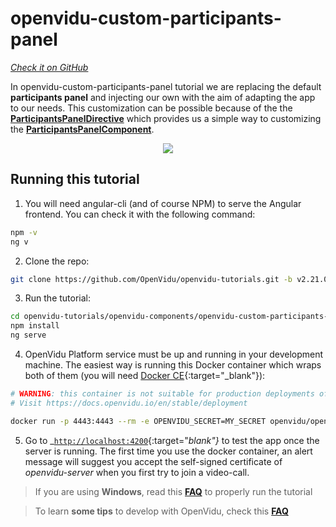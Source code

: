 # openvidu-custom-participants-panel

<a href="#" target="_blank"><i class="icon ion-social-github"> Check it on GitHub</i></a>

In openvidu-custom-participants-panel tutorial we are replacing the default **participants panel** and injecting our own with the aim of adapting the app to our needs. This customization can be possible because of the the [**ParticipantsPanelDirective**](api/openvidu-angular/directives/ParticipantsPanelDirective.html) which provides us a simple way to customizing the [**ParticipantsPanelComponent**](/api/openvidu-angular/components/ParticipantsPanelComponent.html).

<p align="center">
  <img class="img-responsive" style="max-width: 80%" src="img/components/participants-panel.png">
</p>

## Running this tutorial


1) You will need angular-cli (and of course NPM) to serve the Angular frontend. You can check it with the following command:

```bash
npm -v
ng v
```

2) Clone the repo:

```bash
git clone https://github.com/OpenVidu/openvidu-tutorials.git -b v2.21.0
```

3) Run the tutorial:

```bash
cd openvidu-tutorials/openvidu-components/openvidu-custom-participants-panel
npm install
ng serve
```

4) OpenVidu Platform service must be up and running in your development machine. The easiest way is running this Docker container which wraps both of them (you will need [Docker CE](https://store.docker.com/search?type=edition&offering=community){:target="_blank"}):

```bash
# WARNING: this container is not suitable for production deployments of OpenVidu Platform
# Visit https://docs.openvidu.io/en/stable/deployment

docker run -p 4443:4443 --rm -e OPENVIDU_SECRET=MY_SECRET openvidu/openvidu-server-kms:2.21.0
```

5) Go to _[`http://localhost:4200`](http://localhost:4200){:target="_blank"}_ to test the app once the server is running. The first time you use the docker container, an alert message will suggest you accept the self-signed certificate of _openvidu-server_ when you first try to join a video-call.

> If you are using **Windows**, read this **[FAQ](troubleshooting/#3-i-am-using-windows-to-run-the-tutorials-develop-my-app-anything-i-should-know)** to properly run the tutorial

> To learn **some tips** to develop with OpenVidu, check this **[FAQ](troubleshooting/#2-any-tips-to-make-easier-the-development-of-my-app-with-openvidu)**


